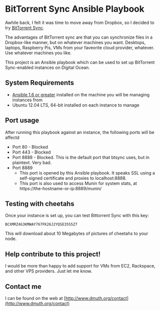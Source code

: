 
# BitTorrent Sync Ansible Playbook

Awhile back, I felt it was time to move away from Dropbox, so I decided to try [BitTorrent Sync](http://www.bittorrent.com/sync).

The advantages of BitTorrent sync are that you can synchronize files in a Dropbox-like manner, but on whatever machines you want.  Desktops, laptops, Raspberry Pis, VMs from your faveorite cloud provider, whatever.  Use whatever machines you like.

This project is an Ansible playbook which can be used to set up BitTorrent Sync-enabled instances on Digital Ocean.

## System Requirements

- [Ansible 1.6 or greater](http://www.ansible.com/home) installed on the machine you will be managing instances from
- Ubuntu 12.04 LTS, 64-bit installed on each instance to manage

## Port usage

After running this playbook against an instance, the following ports will be affectd

- Port 80 - Blocked
- Port 443 - Blocked
- Port 8888 - Blocked. This is the default port that btsync uses, but in plaintext.  Very bad.
- Port 8889 
	- This port is opened by this Ansible playbook.  It speaks SSL using a self-signed certificate and proxies to localhost:8888.
	- This port is also used to access Munin for system stats, at https://the-hostname-or-ip:8889/munin/


## Testing with cheetahs

Once your instance is set up, you can test Bittorrent Sync with this key:

    BCXMRZ4G3KMWAY767FK26J2YQSE35S5Z7

This will download about 10 Megabytes of pictures of cheetahs to your node.


## Help contribute to this project!

I would be more than happy to add support for VMs from EC2, Rackspace, and other VPS providers.  Just let me know.


## Contact me

I can be found on the web at [http://www.dmuth.org/contact](http://www.dmuth.org/contact)
